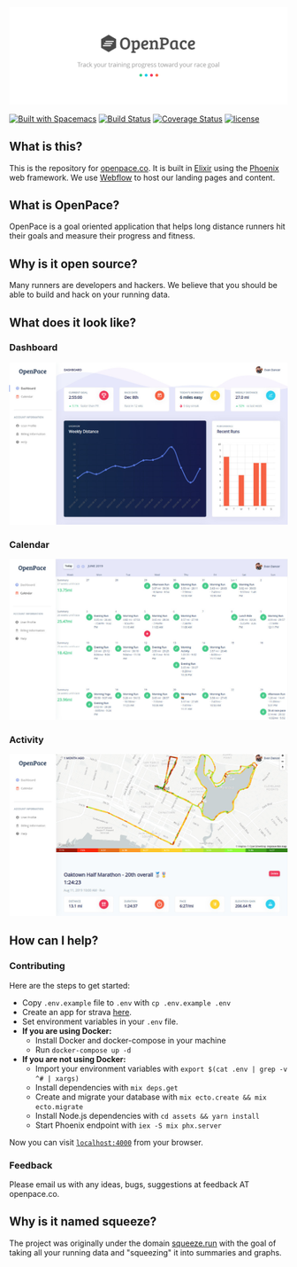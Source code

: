 ![OpenPace](https://github.com/edance/art/blob/master/squeeze/repo-banner.png)

[![Built with Spacemacs](https://cdn.rawgit.com/syl20bnr/spacemacs/442d025779da2f62fc86c2082703697714db6514/assets/spacemacs-badge.svg)](http://spacemacs.org)
[![Build Status](https://travis-ci.org/edance/openpace.svg?branch=master)](https://travis-ci.org/edance/openpace)
[![Coverage Status](https://coveralls.io/repos/github/edance/openpace/badge.svg?branch=master)](https://coveralls.io/github/edance/openpace?branch=master)
[![license](https://img.shields.io/github/license/edance/openpace.svg)](https://github.com/edance/openpace/blob/master/LICENSE.md)

## What is this?

This is the repository for [openpace.co](https://www.openpace.co).
It is built in [Elixir](http://elixir-lang.org/) using the [Phoenix](http://www.phoenixframework.org/) web framework.
We use [Webflow](https://webflow.com) to host our landing pages and content.

## What is OpenPace?

OpenPace is a goal oriented application that helps long distance runners hit their goals and measure their progress and fitness.

## Why is it open source?

Many runners are developers and hackers.
We believe that you should be able to build and hack on your running data.

## What does it look like?

### Dashboard
![Dashboard](https://github.com/edance/art/blob/master/squeeze/screenshots/dashboard.jpg)

### Calendar
![Calendar](https://github.com/edance/art/blob/master/squeeze/screenshots/calendar.jpg)

### Activity
![Activity](https://github.com/edance/art/blob/master/squeeze/screenshots/activity.jpg)

## How can I help?

### Contributing

Here are the steps to get started:

  * Copy `.env.example` file to `.env` with `cp .env.example .env`
  * Create an app for strava [here](https://developers.strava.com).
  * Set environment variables in your `.env` file.
  * **If you are using Docker:**
    * Install Docker and docker-compose in your machine
    * Run `docker-compose up -d`
  * **If you are not using Docker:**
    * Import your environment variables with `export $(cat .env | grep -v ^# | xargs)`
    * Install dependencies with `mix deps.get`
    * Create and migrate your database with `mix ecto.create && mix ecto.migrate`
    * Install Node.js dependencies with `cd assets && yarn install`
    * Start Phoenix endpoint with `iex -S mix phx.server`

Now you can visit [`localhost:4000`](http://localhost:4000) from your browser.

### Feedback

Please email us with any ideas, bugs, suggestions at feedback AT openpace.co.

## Why is it named squeeze?

The project was originally under the domain [squeeze.run](https://squeeze.run) with the goal of taking all your running data and "squeezing" it into summaries and graphs.
